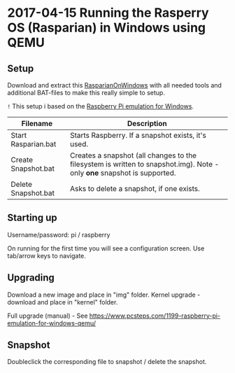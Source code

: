 # 2017-04-15 Running the Rasperry OS (Rasparian) in Windows using QEMU

## Setup

Download and extract this [RasparianOnWindows](https://www.dropbox.com/s/we8v2sqayiyjh3s/RasparianOnWindows.zip?dl=1) with all needed tools and additional BAT-files to make this really simple to setup.

`!` This setup i based on the [Raspberry Pi emulation for Windows](https://sourceforge.net/projects/rpiqemuwindows/).

| Filename            | Description                                                                                                               |
| ------------------- | ------------------------------------------------------------------------------------------------------------------------- |
| Start Rasparian.bat | Starts Raspberry. If a snapshot exists, it's used.                                                                        |
| Create Snapshot.bat | Creates a snapshot (all changes to the filesystem is written to snapshot.img). Note - only **one** snapshot is supported. |
| Delete Snapshot.bat | Asks to delete a snapshot, if one exists.                                                                                 |

## Starting up

Username/password: pi / raspberry

On running for the first time you will see a configuration screen. Use tab/arrow keys to navigate.

## Upgrading

Download a new image and place in "img" folder.
Kernel upgrade - download and place in "kernel" folder.

Full upgrade (manual) - See <https://www.pcsteps.com/1199-raspberry-pi-emulation-for-windows-qemu/>

## Snapshot

Doubleclick the corresponding file to snapshot / delete the snapshot.

